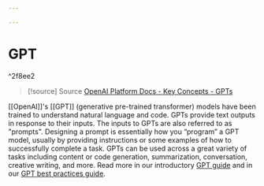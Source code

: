 ```yaml
---

---
```


# GPT

^2f8ee2

> [!source] Source
> [OpenAI Platform Docs - Key Concepts - GPTs](https://platform.openai.com/docs/introduction/gpts)

[[OpenAI]]'s [[GPT]] (generative pre-trained transformer) models have been trained to understand natural language and code. GPTs provide text outputs in response to their inputs. The inputs to GPTs are also referred to as "prompts". Designing a prompt is essentially how you “program” a GPT model, usually by providing instructions or some examples of how to successfully complete a task. GPTs can be used across a great variety of tasks including content or code generation, summarization, conversation, creative writing, and more. Read more in our introductory [GPT guide](https://platform.openai.com/docs/guides/gpt) and in our [GPT best practices guide](https://platform.openai.com/docs/guides/gpt-best-practices).